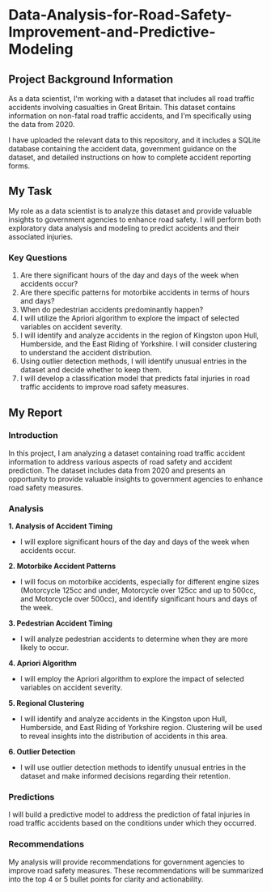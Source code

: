 # Data-Analysis-for-Road-Safety-Improvement-and-Predictive-Modeling


## Project Background Information

As a data scientist, I'm working with a dataset that includes all road traffic accidents involving casualties in Great Britain. This dataset contains information on non-fatal road traffic accidents, and I'm specifically using the data from 2020.

I have uploaded the relevant data to this repository, and it includes a SQLite database containing the accident data, government guidance on the dataset, and detailed instructions on how to complete accident reporting forms.

## My Task

My role as a data scientist is to analyze this dataset and provide valuable insights to government agencies to enhance road safety. I will perform both exploratory data analysis and modeling to predict accidents and their associated injuries.

### Key Questions

1. Are there significant hours of the day and days of the week when accidents occur?
2. Are there specific patterns for motorbike accidents in terms of hours and days?
3. When do pedestrian accidents predominantly happen?
4. I will utilize the Apriori algorithm to explore the impact of selected variables on accident severity.
5. I will identify and analyze accidents in the region of Kingston upon Hull, Humberside, and the East Riding of Yorkshire. I will consider clustering to understand the accident distribution.
6. Using outlier detection methods, I will identify unusual entries in the dataset and decide whether to keep them.
7. I will develop a classification model that predicts fatal injuries in road traffic accidents to improve road safety measures.

## My Report

### Introduction

In this project, I am analyzing a dataset containing road traffic accident information to address various aspects of road safety and accident prediction. The dataset includes data from 2020 and presents an opportunity to provide valuable insights to government agencies to enhance road safety measures.

### Analysis

**1. Analysis of Accident Timing**
   - I will explore significant hours of the day and days of the week when accidents occur.

**2. Motorbike Accident Patterns**
   - I will focus on motorbike accidents, especially for different engine sizes (Motorcycle 125cc and under, Motorcycle over 125cc and up to 500cc, and Motorcycle over 500cc), and identify significant hours and days of the week.

**3. Pedestrian Accident Timing**
   - I will analyze pedestrian accidents to determine when they are more likely to occur.

**4. Apriori Algorithm**
   - I will employ the Apriori algorithm to explore the impact of selected variables on accident severity.

**5. Regional Clustering**
   - I will identify and analyze accidents in the Kingston upon Hull, Humberside, and East Riding of Yorkshire region. Clustering will be used to reveal insights into the distribution of accidents in this area.

**6. Outlier Detection**
   - I will use outlier detection methods to identify unusual entries in the dataset and make informed decisions regarding their retention.

### Predictions

I will build a predictive model to address the prediction of fatal injuries in road traffic accidents based on the conditions under which they occurred.

### Recommendations

My analysis will provide recommendations for government agencies to improve road safety measures. These recommendations will be summarized into the top 4 or 5 bullet points for clarity and actionability.
